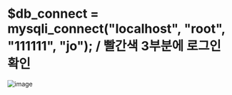 #  $db_connect = mysqli_connect("localhost", "root", "111111", "jo"); / 빨간색 3부분에 로그인 확인

![image](https://user-images.githubusercontent.com/85022962/130339755-9cb8dfd5-676e-47b9-9940-a951e1942e62.png)
